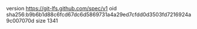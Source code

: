 version https://git-lfs.github.com/spec/v1
oid sha256:b9b6b1d88c6fcd67dc6d5869731a4a29ed7cfdd0d3503fd7216924a9c007070d
size 1341
